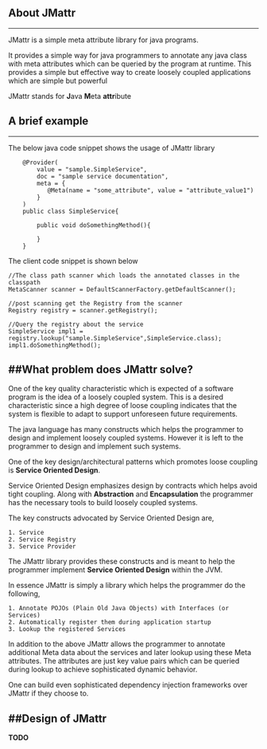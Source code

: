 ## About JMattr
------
JMattr is a simple meta attribute library for java programs.  

It provides a simple way for java programmers to annotate any java class with meta attributes which can be queried by the program at runtime. This provides a simple but effective way to create loosely coupled applications which are simple but powerful 

JMattr stands for **J**ava **M**eta **attr**ibute

## A brief example  
------
The below java code snippet shows the usage of JMattr library  
		
        @Provider(
        	value = "sample.SimpleService", 
        	doc = "sample service documentation",
	        meta = {
	      	   @Meta(name = "some_attribute", value = "attribute_value1")
	        }
        )
        public class SimpleService{
        	
            public void doSomethingMethod(){
            
            }
        }

The client code snippet is shown below  
	
	//The class path scanner which loads the annotated classes in the classpath
	MetaScanner scanner = DefaultScannerFactory.getDefaultScanner();

	//post scanning get the Registry from the scanner  
	Registry registry = scanner.getRegistry();
        
	//Query the registry about the service
	SimpleService impl1 = registry.lookup("sample.SimpleService",SimpleService.class);
	impl1.doSomethingMethod();

  	
##What problem does JMattr solve?
-----
One of the key quality characteristic which is expected of a software program is the idea of a loosely coupled system.  This is a desired characteristic since a high degree of loose coupling indicates that the system is flexible to adapt to support unforeseen future requirements.

The java language has many constructs which helps the programmer to design and implement loosely coupled systems. However it is left to the programmer to design and implement such systems.  

One of the key design/architectural patterns which promotes loose coupling is **Service Oriented Design**. 

Service Oriented Design emphasizes design by contracts which helps avoid tight coupling. Along with **Abstraction** and **Encapsulation**  the programmer has the necessary tools to build loosely coupled systems.  

The key constructs advocated by Service Oriented Design are,

	1. Service
	2. Service Registry 
	3. Service Provider

The JMattr library provides these constructs and is meant to help the programmer implement **Service Oriented Design** within the JVM.  

In essence JMattr is simply a library which helps the programmer do the following,

	1. Annotate POJOs (Plain Old Java Objects) with Interfaces (or Services)
	2. Automatically register them during application startup 
	3. Lookup the registered Services  

In addition to the above JMattr allows the programmer to annotate additional Meta data about the services and later lookup using these Meta attributes. The attributes are just key value pairs which can be queried during lookup to achieve sophisticated dynamic behavior.  

One can build even sophisticated dependency injection frameworks over JMattr if they choose to.  

##Design of JMattr
----

**TODO**

